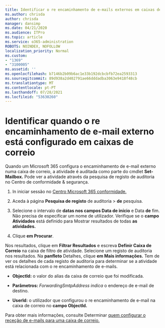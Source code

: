 ```yaml
---
title: Identificar o re encaminhamento de e-mails externos em caixas de correio em registos de auditoria
ms.author: chrisda
author: chrisda
manager: dansimp
ms.date: 04/21/2020
ms.audience: ITPro
ms.topic: article
ms.service: o365-administration
ROBOTS: NOINDEX, NOFOLLOW
localization_priority: Normal
ms.custom:
- "1369"
- "3100005"
ms.assetid: ''
ms.openlocfilehash: b7146b2b09b6ac1e33b192dcbcbfb72ea2593313
ms.sourcegitcommit: 89d938a2d402791ae66dddadba3063e9418f48cb
ms.translationtype: MT
ms.contentlocale: pt-PT
ms.lasthandoff: 07/28/2021
ms.locfileid: "53630260"
---
```

# <a name="identify-when-external-email-forwarding-is-configured-on-mailboxes"></a>Identificar quando o re encaminhamento de e-mail externo está configurado em caixas de correio

Quando um Microsoft 365 configura o encaminhamento de e-mail externo numa caixa de correio, a atividade é auditada como parte do cmdlet **Set-Mailbox.** Pode ver a atividade através da pesquisa de registo de auditoria no Centro de conformidade & segurança.

1. In iniciar sessão no [Centro Microsoft 365 conformidade.](https://protection.office.com/)

2. Aceda à página **Pesquisa de registo** de auditoria  >  **de** pesquisa.

3. Selecione o intervalo de **datas nos campos Data de início** e Data **de** fim. Não precisa de especificar um nome de utilizador. Verifique se o **campo Atividades** está definido para Mostrar resultados de todas **as atividades.**

4. Clique **em Procurar**.

Nos resultados, clique em **Filtrar Resultados** e escreva **Definir Caixa de Correio** na caixa de filtro de atividade. Selecione um registo de auditoria nos resultados. Na **panfleto** Detalhes, clique **em Mais informações.** Tem de ver os detalhes de cada registo de auditoria para determinar se a atividade está relacionada com o re encaminhamento de e-mails.

- **ObjectId:** o valor do alias da caixa de correio que foi modificada.

- **Parâmetros:** _ForwardingSmtpAddress indica_ o endereço de e-mail de destino.

- **UserId:** o utilizador que configurou o re encaminhamento de e-mail na caixa de correio no **campo ObjectId.**

Para obter mais informações, consulte Determinar [quem configurar o receção de e-mails para uma caixa de correio.](/microsoft-365/compliance/auditing-troubleshooting-scenarios#determine-who-set-up-email-forwarding-for-a-mailbox)
